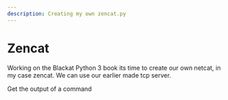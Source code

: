```yaml
---
description: Creating my own zencat.py
---
```


# Zencat

Working on the Blackat Python 3 book its time to create our own netcat, in my case zencat. We can use our earlier made tcp server.

Get the output of a command
